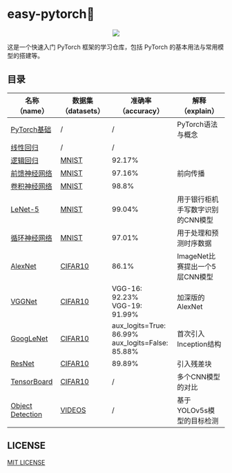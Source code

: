 # easy-pytorch🔖

<p align='center'>
    <a href="https://github.com/pytorch"> 
        <img src="https://www.vectorlogo.zone/logos/pytorch/pytorch-icon.svg"> 
    </a>
</p>

这是一个快速入门 PyTorch 框架的学习仓库，包括 PyTorch 的基本用法与常用模型的搭建等。

## 目录

<div align="center">

|名称（name）|数据集（datasets）|准确率（accuracy）|解释（explain）|
|--|--|--|--|
|[PyTorch基础](./notebooks/pytorch_basics.ipynb)|/|/|PyTorch语法与概念|
|[线性回归](./notebooks/linear_regression.ipynb)|/|/||
|[逻辑回归](./notebooks/logistic_regression.ipynb)|[MNIST](./data/MNIST/)|92.17%||
|[前馈神经网络](./notebooks/feedforward_neural_network.ipynb)|[MNIST](./data/MNIST/)|97.16%|前向传播|
|[卷积神经网络](./notebooks/convolutional_neural_network.ipynb)|[MNIST](./data/MNIST/)|98.8%||
|[LeNet-5](./notebooks/lenet-5.ipynb)|[MNIST](./data/MNIST/)|99.04%|用于银行柜机手写数字识别的CNN模型|
|[循环神经网络](./notebooks/recurrent_neural_network.ipynb)|[MNIST](./data/MNIST/)|97.01%|用于处理和预测时序数据|
|[AlexNet](./notebooks/alexnet.ipynb)|[CIFAR10](./data/CIFAR10/)|86.1%|ImageNet比赛提出一个5层CNN模型|
|[VGGNet](./notebooks/vggnet.ipynb)|[CIFAR10](./data/CIFAR10/)|VGG-16: 92.23%<br />VGG-19: 91.99%|加深版的AlexNet|
|[GoogLeNet](./notebooks/googlenet.ipynb)|[CIFAR10](./data/CIFAR10/)|aux_logits=True: 86.99%<br />aux_logits=False: 85.88%|首次引入Inception结构|
|[ResNet](./notebooks/resnet.ipynb)|[CIFAR10](./data/CIFAR10/)|89.89%|引入残差块|
|[TensorBoard](./notebooks/comparison.ipynb)|[CIFAR10](./data/CIFAR10/)|/|多个CNN模型的对比|
|[Object Detection](./notebooks/video_detection.ipynb)|[VIDEOS](./data/VIDEOS/input/)|/|基于YOLOv5s模型的目标检测|

</div>

## LICENSE
[MIT LICENSE](./LICENSE)